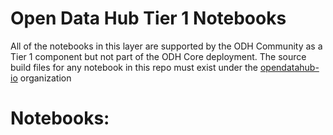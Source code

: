 Open Data Hub Tier 1 Notebooks
===

All of the notebooks in this layer are supported by the ODH Community as a Tier 1 component but not part of the ODH Core deployment.
The source build files for any notebook in this repo must exist under the [opendatahub-io](https://github.com/opendatahub-io) organization

Notebooks:
===

